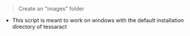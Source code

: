 > Create an "images" folder
- This script is meant to work on windows with the default installation directory of tessaract
